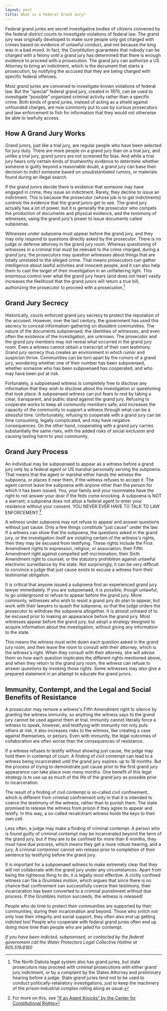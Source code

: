 ```yaml
---
layout: post
title: What is a Federal Grand Jury?
---
```


Federal grand juries are secret investigative bodies of citizens convened by the federal district courts to investigate violations of federal law. The grand jury was originally developed to make sure people only got charged with crimes based on evidence of unlawful conduct, and not because the king was in a bad mood. In fact, the Constitution guarantees that nobody can be charged with a felony until a grand jury has determined that there is enough evidence to proceed with a prosecution. The grand jury can authorize a US Attorney to bring an indictment, which is the document that starts a prosecution, by notifying the accused that they are being charged with specific federal offenses.

Most grand juries are convened to investigate known violations of federal law. But the “special” federal grand jury, created in 1970, can be used to investigate “possible” organized criminal activity rather than a specific crime. Both kinds of grand juries, instead of acting as a shield against unfounded charges, are now commonly put to use by curious prosecutors and law enforcement to fish for information that they would not otherwise be able to lawfully access.

## How A Grand Jury Works

Grand jurors, just like a trial jury, are regular people who have been selected for jury duty. There are more people on a grand jury than on a trial jury, and unlike a trial jury, grand jurors are not screened for bias. And while a trial jury hears only certain kinds of trustworthy evidence to determine whether someone is guilty beyond a reasonable doubt, a grand jury can base their decision to indict someone based on unsubstantiated rumors, or materials found during an illegal search.

If the grand jurors decide there is evidence that someone may have engaged in crime, they issue an indictment. Rarely, they decline to issue an indictment. This is because the prosecutor (whose job is to get indictments) controls the evidence that the grand jurors get to see. The grand jury actually has a lot of power, but it is generally the prosecutor who compels the production of documents and physical evidence, and the testimony of witnesses, using the grand jury's power to issue documents called subpoenas.

Witnesses under subpoena must appear before the grand jury, and they may only respond to questions directly asked by the prosecutor. There is no judge or defense attorney in the grand jury room. Whereas questioning of witnesses in a criminal trial must be relevant to the crime charged, during a grand jury, the prosecutors may question witnesses about things that are totally unrelated to the alleged crime. That means prosecutors can gather intelligence about lawful activities and innocent people, and it can also help them to cast the target of their investigation in an unflattering light. This enormous control over what the grand jury hears (and does not hear) vastly increases the likelihood that the grand jurors will return a true bill, authorizing the prosecutor to proceed with a prosecution.[^prosecution]

## Grand Jury Secrecy

Historically, courts enforced grand jury secrecy to protect the reputation of the accused. However, over the last century, the government has used this secrecy to conceal information-gathering on dissident communities. The nature of the documents subpoenaed, the identities of witnesses, and even often the existence of the investigation, are unknown. The prosecutor and the grand jury members may not reveal what occurred in the grand jury room. Even a witness cannot obtain a transcript of their own testimony. Grand jury secrecy thus creates an environment in which rumor and suspicion thrive. Communities can be torn apart by the rumors of a grand jury, wondering whether one of their number has been subpoenaed, whether someone who has been subpoenaed has cooperated, and who may have been put at risk.

Fortunately, a subpoenaed witness is completely free to disclose any information that they wish to disclose about the investigation or questioning that took place. A subpoenaed witness can put fears to rest by taking a clear, transparent, and public stand against the grand jury. Refusing to cooperate works to keep all community members safe, and increases the capacity of the community to support a witness through what can be a stressful time. Unfortunately, refusing to cooperate with a grand jury can be time consuming, legally complicated, and may have negative consequences. On the other hand, cooperating with a grand jury carries substantially the same risks, with the added risks of social exclusion and causing lasting harm to your community.

## Grand Jury Process

An individual may be subpoenaed to appear as a witness before a grand jury only by a federal agent or US marshal personally serving the subpoena. That means that the agent or marshal either hands the witness the subpoena, or places it near them, if the witness refuses to accept it. The agent cannot leave the subpoena with anyone other than the person for which it has been issued. You, your family and your roommates have the right to not answer your door if the feds come knocking. A subpoena is NOT a warrant; a subpoena does not allow a federal agent to enter your residence without your consent. YOU NEVER EVER HAVE TO TALK TO LAW ENFORCEMENT.[^knock]

A witness under subpoena may not refuse to appear and answer questions without just cause. Only a few things constitute "just cause" under the law. If a witness can show that the subpoena, the questions asked in the grand jury, or the investigation itself are violating certain of the witness's rights, then they may be excused from testifying. These rights include the First Amendment rights to expression, religion, or association; their Fifth Amendment right against compelled self-incrimination; their Sixth Amendment right to counsel; or the statutory prohibition against unlawful electronic surveillance by the state. Not surprisingly, it can be very difficult to convince a judge that just cause exists to excuse a witness from their testimonial obligation.

It is critical that anyone issued a subpoena find an experienced grand jury lawyer immediately. If you are subpoenaed, it is possible, though unlawful, to go underground or refuse to appear before the grand jury. More commonly, witnesses who wish to resist a grand jury do plan to appear, but work with their lawyers to quash the subpoena, so that the judge orders the prosecutor to withdraw the subpoena altogether. It is almost unheard of to be excused prior to making an appearance before the grand jury. Most witnesses appear before the grand jury, but adopt a strategy designed to acquire information about the investigation, without giving any information to the state.

This means the witness must write down each question asked in the grand jury room, and then leave the room to consult with their attorney, which is the witness's right. When they consult with their attorney, she will advise them on how each question implicates the different rights mentioned above, and when they return to the grand jury room, the witness can refuse to answer questions by invoking those rights. Some witnesses may also give a prepared statement in an attempt to educate the grand jurors.

## Immunity, Contempt, and the Legal and Social Benefits of Resistance

A prosecutor may remove a witness's Fifth Amendment right to silence by granting the witness immunity, so anything the witness says to the grand jury cannot be used against them at trial. Immunity cannot literally force a witness to speak, however, and testifying with immunity not only puts others at risk, it also increases risks to the witness, like creating a case against themselves, or perjury. Even with immunity, the legal outcomes of collaboration are often worse than the consequences of resistance.

If a witness refuses to testify without showing just cause, the judge may hold them in contempt of court. A finding of civil contempt can lead to a witness being incarcerated until the grand jury expires: up to 18 months. But the process of trying to demonstrate just cause prior to the first grand jury appearance can take place over many months. One benefit of this legal strategy is to use up as much of the life of the grand jury as possible prior to incarceration.

The result of a finding of civil contempt is so-called civil confinement, which is different from criminal confinement only in that it is intended to coerce the testimony of the witness, rather than to punish them. The state promised to release the witness from prison if they agree to appear and testify. In this way, a so-called recalcitrant witness holds the keys to their own cell.

Less often, a judge may make a finding of criminal contempt. A person who is found guilty of criminal contempt may be incarcerated beyond the term of the grand jury, but if they are to be confined for more than 6 months, they must have due process, which means they get a more robust hearing, and a jury. A criminal contemnor cannot win release prior to completion of their sentence by testifying before the grand jury.

It is important for a subpoenaed witness to make extremely clear that they will not collaborate with the grand jury under any circumstances. Apart from being the righteous thing to do, it is legally most effective. A civilly confined witness can file a Grumbles motion, which argues that since there is no chance that confinement can successfully coerce their testimony, their incarceration has been converted to a criminal punishment without due process. If the Grumbles motion succeeds, the witness is released!

People who do time to protect their communities are supported by their communities, during their incarceration and beyond. Those who snitch not only lose their integrity and social support, they often also end up getting indicted too! People who cooperate with federal grand juries often end up doing more time than people who are jailed for contempt.

*If you have been indicted, subpoenaed, or contacted by the federal government call the Water Protectors Legal Collective Hotline at 605.519.8180*

[^prosecution]:  The North Dakota legal system also has grand juries, but state prosecutors may proceed with criminal prosecutions with either grand jury indictment, or by a complaint by the States Attorney and preliminary hearing before a judge. State grand juries tend not to be used to conduct politically-retaliatory investigations, just to keep the machinery of the prison-industrial complex rolling along as usual.

[^knock]: For more on this, see [“If an Agent Knocks” by the Center for Constitutional Rights](https://ccrjustice.org/sites/default/files/assets/files/CCR_If_An_Agent_Knocks.pdf)
